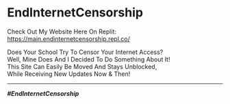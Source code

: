 # EndInternetCensorship
Check Out My Website Here On Replit: https://main.endinternetcensorship.repl.co/

Does Your School Try To Censor Your Internet Access?<br>
Well, Mine Does And I Decided To Do Something About It!<br>
This Site Can Easily Be Moved And Stays Unblocked,<br>
While Receiving New Updates Now & Then!

<hr>

<i><b>#EndInternetCensorship<b><i>
